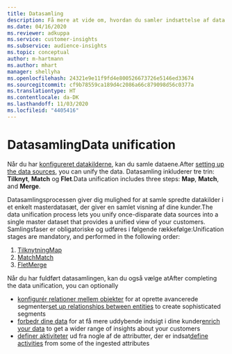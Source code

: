 ```yaml
---
title: Datasamling
description: Få mere at vide om, hvordan du samler indsættelse af data.
ms.date: 04/16/2020
ms.reviewer: adkuppa
ms.service: customer-insights
ms.subservice: audience-insights
ms.topic: conceptual
author: m-hartmann
ms.author: mhart
manager: shellyha
ms.openlocfilehash: 24321e9e11f9fd4e800526673726e5146ed33674
ms.sourcegitcommit: cf9b78559ca189d4c2086a66c879098d56c0377a
ms.translationtype: HT
ms.contentlocale: da-DK
ms.lasthandoff: 11/03/2020
ms.locfileid: "4405416"
---
```

# <a name="data-unification"></a><span data-ttu-id="e462c-103">Datasamling</span><span class="sxs-lookup"><span data-stu-id="e462c-103">Data unification</span></span>

<span data-ttu-id="e462c-104">Når du har [konfigureret datakilderne](data-sources.md), kan du samle dataene.</span><span class="sxs-lookup"><span data-stu-id="e462c-104">After [setting up the data sources](data-sources.md), you can unify the data.</span></span> <span data-ttu-id="e462c-105">Datasamling inkluderer tre trin: **Tilknyt**, **Match** og **Flet**.</span><span class="sxs-lookup"><span data-stu-id="e462c-105">Data unification includes three steps: **Map**, **Match**, and **Merge**.</span></span>

<span data-ttu-id="e462c-106">Datasamlingsprocessen giver dig mulighed for at samle spredte datakilder i et enkelt masterdatasæt, der giver en samlet visning af dine kunder.</span><span class="sxs-lookup"><span data-stu-id="e462c-106">The data unification process lets you unify once-disparate data sources into a single master dataset that provides a unified view of your customers.</span></span> <span data-ttu-id="e462c-107">Samlingsfaser er obligatoriske og udføres i følgende rækkefølge:</span><span class="sxs-lookup"><span data-stu-id="e462c-107">Unification stages are mandatory, and performed in the following order:</span></span>

1. [<span data-ttu-id="e462c-108">Tilknytning</span><span class="sxs-lookup"><span data-stu-id="e462c-108">Map</span></span>](map-entities.md)
2. [<span data-ttu-id="e462c-109">Match</span><span class="sxs-lookup"><span data-stu-id="e462c-109">Match</span></span>](match-entities.md)
3. [<span data-ttu-id="e462c-110">Flet</span><span class="sxs-lookup"><span data-stu-id="e462c-110">Merge</span></span>](merge-entities.md)

<span data-ttu-id="e462c-111">Når du har fuldført datasamlingen, kan du også vælge at</span><span class="sxs-lookup"><span data-stu-id="e462c-111">After completing the data unification, you can optionally</span></span>

- <span data-ttu-id="e462c-112">[konfigurér relationer mellem objekter](relationships.md) for at oprette avancerede segmenter</span><span class="sxs-lookup"><span data-stu-id="e462c-112">[set up relationships between entities](relationships.md) to create sophisticated segments</span></span>
- <span data-ttu-id="e462c-113">[forbedr dine data](enrichment-hub.md) for at få mere uddybende indsigt i dine kunder</span><span class="sxs-lookup"><span data-stu-id="e462c-113">[enrich your data](enrichment-hub.md) to get a wider range of insights about your customers</span></span>
- <span data-ttu-id="e462c-114">[definer aktiviteter](activities.md) ud fra nogle af de attributter, der er indsat</span><span class="sxs-lookup"><span data-stu-id="e462c-114">[define activities](activities.md) from some of the ingested attributes</span></span>
